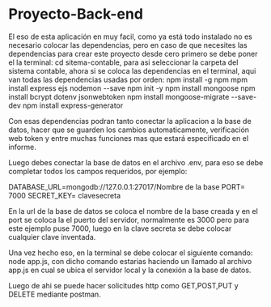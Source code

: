 # Proyecto-Back-end

El eso de esta aplicación en muy facil, como ya está todo instalado no es necesario colocar las dependencias, pero en caso de que necesites las dependencias para crear este proyecto desde cero primero se debe poner el la terminal: cd sitema-contable, para asi seleccionar la carpeta del sistema contable, ahora si se coloca las dependencias en el terminal, aqui van todas las dependencias usadas por orden:
npm install -g npm
mpm install express ejs nodemon --save
npm init -y
npm install mongoose
npm install bcrypt dotenv jsonwebtoken
npm install mongoose-migrate --save-dev
npm install express-generator

Con esas dependencias podran tanto conectar la aplicacion a la base de datos, hacer que se guarden los cambios automaticamente, verificación web token y entre muchas funciones mas que estará especificado en el informe. 

Luego debes conectar la base de datos en el archivo .env, para eso se debe completar todos los campos requeridos, por ejemplo:

DATABASE_URL=mongodb://127.0.0.1:27017/Nombre de la base
PORT= 7000
SECRET_KEY= clavesecreta

En la url de la base de datos se coloca el nombre de la base creada y en el port se coloca la el puerto del servidor, normalmente es 3000 pero para este ejemplo puse 7000, luego en la clave secreta se debe colocar cualquier clave inventada.

Una vez hecho eso, en la terminal se debe colocar el siguiente comando: node app.js, con dicho comando estarias haciendo un llamado al archivo app.js en cual se ubica el servidor local y la conexión a la base de datos.

Luego de ahi se puede hacer solicitudes http como GET,POST,PUT y DELETE mediante postman.
